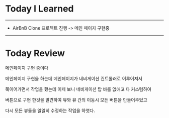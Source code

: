 # Today I Learned

---

- AirBnB Clone 프로젝트 진행 -> 메인 페이지 구현중

---

# Today Review

메인페이지 구현 중이다

메인페이지 구현을 하는데 메인페이지가 네비게이션 컨트롤러로 이루어져서

쭉이어가면서 작업을 했는데 이제 보니 네비게이션 탑 바를 없애고 다 커스텀하여

버튼으로 구현 한것을 발견하여 뷰와 뷰 간의 이동시 모든 버튼을 만들어주었고

다시 모든 뷰들을 일일히 수정하는 작업을 하엿다.
